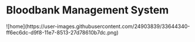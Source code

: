  <h1>Bloodbank Management System</h1>
 ![home](https://user-images.githubusercontent.com/24903839/33644340-ff6ec6dc-d9f8-11e7-8513-27d78610b7dc.png)
